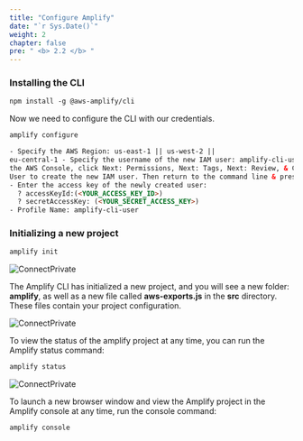 ```yaml
---
title: "Configure Amplify"
date: "`r Sys.Date()`"
weight: 2
chapter: false
pre: " <b> 2.2 </b> "
---
```


### Installing the CLI

```html
npm install -g @aws-amplify/cli
```

Now we need to configure the CLI with our credentials.

```html
amplify configure 

- Specify the AWS Region: us-east-1 || us-west-2 ||
eu-central-1 - Specify the username of the new IAM user: amplify-cli-user > In
the AWS Console, click Next: Permissions, Next: Tags, Next: Review, & Create
User to create the new IAM user. Then return to the command line & press Enter.
- Enter the access key of the newly created user: 
  ? accessKeyId:(<YOUR_ACCESS_KEY_ID>) 
  ? secretAccessKey: (<YOUR_SECRET_ACCESS_KEY>) 
- Profile Name: amplify-cli-user
```

### Initializing a new project
```html
amplify init
```

![ConnectPrivate](/images/2.prerequisite/amplify-03.png)

The Amplify CLI has initialized a new project, and you will see a new folder: **amplify**, as well as a new file called **aws-exports.js** in the **src** directory. These files contain your project configuration.

![ConnectPrivate](/images/2.prerequisite/amplify-04.png)


To view the status of the amplify project at any time, you can run the Amplify status command:

```html
amplify status
```
![ConnectPrivate](/images/2.prerequisite/amplify-05.png)

To launch a new browser window and view the Amplify project in the Amplify console at any time, run the console command:

```html
amplify console
```